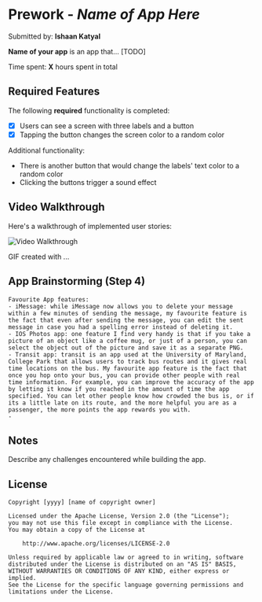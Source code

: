 # Prework - *Name of App Here*

Submitted by: **Ishaan Katyal**

**Name of your app** is an app that... [TODO] 

Time spent: **X** hours spent in total

## Required Features

The following **required** functionality is completed:

- [x] Users can see a screen with three labels and a button
- [x] Tapping the button changes the screen color to a random color

Additional functionality:
- There is another button that would change the labels' text color to a random color
- Clicking the buttons trigger a sound effect
 
## Video Walkthrough

Here's a walkthrough of implemented user stories:

<img src='http://i.imgur.com/link/to/your/gif/file.gif' title='Video Walkthrough' width='' alt='Video Walkthrough' />

<!-- Replace this with whatever GIF tool you used! -->
GIF created with ...  
<!-- Recommended tools:
[Kap](https://getkap.co/) for macOS
[ScreenToGif](https://www.screentogif.com/) for Windows
[peek](https://github.com/phw/peek) for Linux. -->

## App Brainstorming (Step 4)
    Favourite App features:
    - iMessage: while iMessage now allows you to delete your message within a few minutes of sending the message, my favourite feature is the fact that even after sending the message, you can edit the sent message in case you had a spelling error instead of deleting it. 
    - IOS Photos app: one feature I find very handy is that if you take a picture of an object like a coffee mug, or just of a person, you can select the object out of the picture and save it as a separate PNG. 
    - Transit app: transit is an app used at the University of Maryland, College Park that allows users to track bus routes and it gives real time locations on the bus. My favourite app feature is the fact that once you hop onto your bus, you can provide other people with real time information. For example, you can improve the accuracy of the app by letting it know if you reached in the amount of time the app specified. You can let other people know how crowded the bus is, or if its a little late on its route, and the more helpful you are as a passenger, the more points the app rewards you with. 
    - 
## Notes

Describe any challenges encountered while building the app.

## License

    Copyright [yyyy] [name of copyright owner]

    Licensed under the Apache License, Version 2.0 (the "License");
    you may not use this file except in compliance with the License.
    You may obtain a copy of the License at

        http://www.apache.org/licenses/LICENSE-2.0

    Unless required by applicable law or agreed to in writing, software
    distributed under the License is distributed on an "AS IS" BASIS,
    WITHOUT WARRANTIES OR CONDITIONS OF ANY KIND, either express or implied.
    See the License for the specific language governing permissions and
    limitations under the License.
